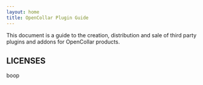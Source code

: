 ```yaml
---
layout: home
title: OpenCollar Plugin Guide
---
```


This document is a guide to  the creation, distribution and sale of third party plugins and addons for OpenCollar products.  

## LICENSES

boop
